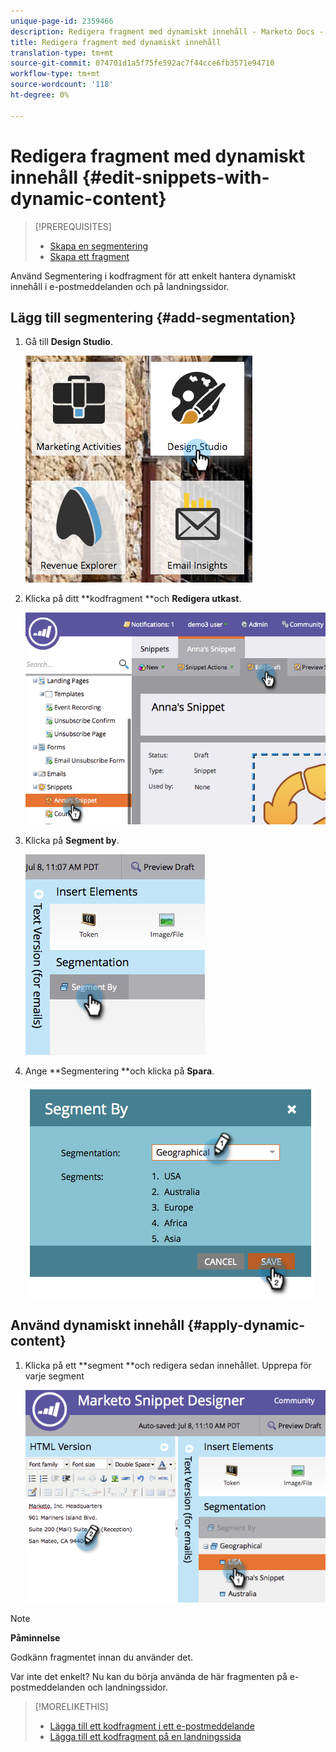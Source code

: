 ```yaml
---
unique-page-id: 2359466
description: Redigera fragment med dynamiskt innehåll - Marketo Docs - Produktdokumentation
title: Redigera fragment med dynamiskt innehåll
translation-type: tm+mt
source-git-commit: 074701d1a5f75fe592ac7f44cce6fb3571e94710
workflow-type: tm+mt
source-wordcount: '118'
ht-degree: 0%

---
```



# Redigera fragment med dynamiskt innehåll {#edit-snippets-with-dynamic-content}

>[!PREREQUISITES]
>
>* [Skapa en segmentering](../../../../product-docs/personalization/segmentation-and-snippets/segmentation/create-a-segmentation.md)
>* [Skapa ett fragment](create-a-snippet.md)

>



Använd Segmentering i kodfragment för att enkelt hantera dynamiskt innehåll i e-postmeddelanden och på landningssidor.

## Lägg till segmentering {#add-segmentation}

1. Gå till **Design Studio**.

   ![](assets/designstudio-1.png)

1. Klicka på ditt **kodfragment **och **Redigera utkast**.

   ![](assets/image2014-9-16-8-3a59-3a14.png)

1. Klicka på **Segment by**.

   ![](assets/image2014-9-16-8-3a59-3a27.png)

1. Ange **Segmentering **och klicka på **Spara**.

   ![](assets/image2014-9-16-8-3a59-3a42.png)

## Använd dynamiskt innehåll {#apply-dynamic-content}

1. Klicka på ett **segment **och redigera sedan innehållet. Upprepa för varje segment

   ![](assets/image2014-9-16-8-3a59-3a59.png)

>[!NOTE]
>
>**Påminnelse**
>
>Godkänn fragmentet innan du använder det.

Var inte det enkelt? Nu kan du börja använda de här fragmenten på e-postmeddelanden och landningssidor.

>[!MORELIKETHIS]
>
>* [Lägga till ett kodfragment i ett e-postmeddelande](../../../../product-docs/email-marketing/general/functions-in-the-editor/add-a-snippet-to-an-email.md)
>* [Lägga till ett kodfragment på en landningssida](../../../../product-docs/demand-generation/landing-pages/personalizing-landing-pages/add-a-snippet-to-a-landing-page.md)

>



